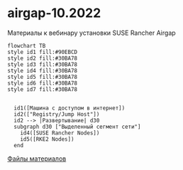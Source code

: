 
# airgap-10.2022
Материалы к вебинару установки SUSE Rancher Airgap

```mermaid
flowchart TB
style id1 fill:#90EBCD
style id2 fill:#30BA78
style id3 fill:#30BA78
style id4 fill:#30BA78
style id5 fill:#30BA78
style id6 fill:#30BA78
style id7 fill:#30BA78


  id1([Машина с доступом в интернет])
  id2(["Registry/Jump Host"])
  id2 --> |Развертывание| d30
  subgraph d30 ["Выделенный сегмент сети"]
    id4([SUSE Rancher Nodes])
    id5([RKE2 Nodes])
  end
```

[Файлы материалов](https://github.com/ppzhukov/airgap-10.2022/)

